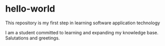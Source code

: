 # hello-world
This repository is my first step in learning software application technology

I am a student committed to learning and expanding my knowledge base. Salutations and greetings.
